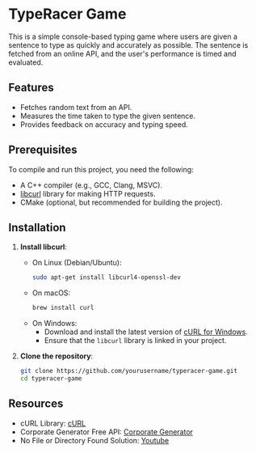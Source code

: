 # TypeRacer Game

This is a simple console-based typing game where users are given a sentence to type as quickly and accurately as possible. The sentence is fetched from an online API, and the user's performance is timed and evaluated.

## Features

- Fetches random text from an API.
- Measures the time taken to type the given sentence.
- Provides feedback on accuracy and typing speed.

## Prerequisites

To compile and run this project, you need the following:

- A C++ compiler (e.g., GCC, Clang, MSVC).
- [libcurl](https://curl.se/libcurl/) library for making HTTP requests.
- CMake (optional, but recommended for building the project).

## Installation

1. **Install libcurl**:
   - On Linux (Debian/Ubuntu):
     ```bash
     sudo apt-get install libcurl4-openssl-dev
     ```
   - On macOS:
     ```bash
     brew install curl
     ```
   - On Windows:
     - Download and install the latest version of [cURL for Windows](https://curl.se/windows/).
     - Ensure that the `libcurl` library is linked in your project.

2. **Clone the repository**:
   ```bash
   git clone https://github.com/yourusername/typeracer-game.git
   cd typeracer-game

## Resources
- cURL Library: [cURL](https://curl.se/libcurl/)
- Corporate Generator Free API: [Corporate Generator](https://corporatebs-generator.sameerkumar.website)
- No File or Directory Found Solution: [Youtube](https://www.youtube.com/watch?v=y9MLOQxksbQ)


